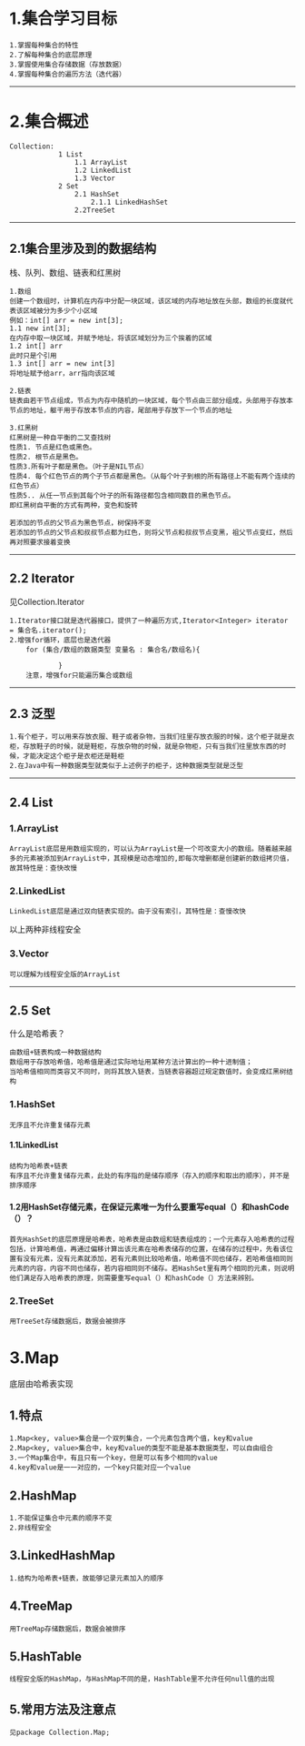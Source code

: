 # 1.集合学习目标
    1.掌握每种集合的特性
    2.了解每种集合的底层原理
    3.掌握使用集合存储数据（存放数据）
    4.掌握每种集合的遍历方法（迭代器）
---
# 2.集合概述
    Collection:
                1 List
                    1.1 ArrayList
                    1.2 LinkedList
                    1.3 Vector
                2 Set
                    2.1 HashSet
                        2.1.1 LinkedHashSet
                    2.2TreeSet
---                    
## 2.1集合里涉及到的数据结构
栈、队列、数组、链表和红黑树

    1.数组
    创建一个数组时，计算机在内存中分配一块区域，该区域的内存地址放在头部，数组的长度就代表该区域被分为多少个小区域
    例如：int[] arr = new int[3];
    1.1 new int[3];
    在内存中取一块区域，并赋予地址，将该区域划分为三个挨着的区域
    1.2 int[] arr
    此时只是个引用
    1.3 int[] arr = new int[3]
    将地址赋予给arr，arr指向该区域
    
    2.链表
    链表由若干节点组成，节点为内存中随机的一块区域，每个节点由三部分组成，头部用于存放本节点的地址，躯干用于存放本节点的内容，尾部用于存放下一个节点的地址
    
    3.红黑树
    红黑树是一种自平衡的二叉查找树
    性质1. 节点是红色或黑色。
    性质2. 根节点是黑色。 
    性质3.所有叶子都是黑色。（叶子是NIL节点） 
    性质4. 每个红色节点的两个子节点都是黑色。（从每个叶子到根的所有路径上不能有两个连续的红色节点）
    性质5.. 从任一节点到其每个叶子的所有路径都包含相同数目的黑色节点。 
    即红黑树自平衡的方式有两种，变色和旋转
    
    若添加的节点的父节点为黑色节点，树保持不变
    若添加的节点的父节点和叔叔节点都为红色，则将父节点和叔叔节点变黑，祖父节点变红，然后再对照要求接着变换
    
    
---
## 2.2 Iterator
见Collection.Iterator

    1.Iterator接口就是迭代器接口，提供了一种遍历方式,Iterator<Integer> iterator = 集合名.iterator();
    2.增强for循环，底层也是迭代器
        for (集合/数组的数据类型 变量名 : 集合名/数组名){
                    
                }
        注意，增强for只能遍历集合或数组
---
## 2.3 泛型
    1.有个柜子，可以用来存放衣服、鞋子或者杂物，当我们往里存放衣服的时候，这个柜子就是衣柜，存放鞋子的时候，就是鞋柜，存放杂物的时候，就是杂物柜，只有当我们往里放东西的时候，才能决定这个柜子是衣柜还是鞋柜
    2.在Java中有一种数据类型就类似于上述例子的柜子，这种数据类型就是泛型  
---
## 2.4 List
### 1.ArrayList
    ArrayList底层是用数组实现的，可以认为ArrayList是一个可改变大小的数组。随着越来越多的元素被添加到ArrayList中，其规模是动态增加的,即每次增删都是创建新的数组拷贝值，故其特性是：查快改慢
### 2.LinkedList
    LinkedList底层是通过双向链表实现的。由于没有索引，其特性是：查慢改快
以上两种非线程安全
### 3.Vector
    可以理解为线程安全版的ArrayList
---
## 2.5 Set
什么是哈希表？
    
    由数组+链表构成一种数据结构
    数组用于存放哈希值，哈希值是通过实际地址用某种方法计算出的一种十进制值；
    当哈希值相同而类容又不同时，则将其放入链表，当链表容器超过规定数值时，会变成红黑树结构
    
### 1.HashSet
    无序且不允许重复储存元素
#### 1.1LinkedList
    结构为哈希表+链表
    有序且不允许重复储存元素，此处的有序指的是储存顺序（存入的顺序和取出的顺序），并不是排序顺序
#### 1.2用HashSet存储元素，在保证元素唯一为什么要重写equal（）和hashCode（）？
    首先HashSet的底层原理是哈希表，哈希表是由数组和链表组成的；一个元素存入哈希表的过程包括，计算哈希值，再通过偏移计算出该元素在哈希表储存的位置，在储存的过程中，先看该位置有没有元素，没有元素就添加，若有元素则比较哈希值，哈希值不同也储存，若哈希值相同则元素的内容，内容不同也储存，若内容相同则不储存。若HashSet里有两个相同的元素，则说明他们满足存入哈希表的原理，则需要重写equal（）和hashCode（）方法来辨别。
### 2.TreeSet
    用TreeSet存储数据后，数据会被排序
    
# 3.Map
底层由哈希表实现
## 1.特点
    1.Map<key, value>集合是一个双列集合，一个元素包含两个值，key和value
    2.Map<key, value>集合中，key和value的类型不能是基本数据类型，可以自由组合
    3.一个Map集合中，有且只有一个key，但是可以有多个相同的value
    4.key和value是一一对应的，一个key只能对应一个value
## 2.HashMap
    1.不能保证集合中元素的顺序不变
    2.非线程安全
   
## 3.LinkedHashMap
    1.结构为哈希表+链表，故能够记录元素加入的顺序
   
## 4.TreeMap
    用TreeMap存储数据后，数据会被排序
## 5.HashTable
    线程安全版的HashMap，与HashMap不同的是，HashTable里不允许任何null值的出现
## 5.常用方法及注意点
    见package Collection.Map;
